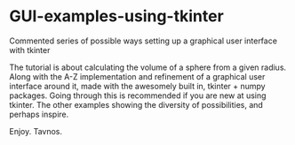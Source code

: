 # GUI-examples-using-tkinter
Commented series of possible ways setting up a graphical user interface with tkinter 

The tutorial is about calculating the volume of a sphere from a given radius.
Along with the A-Z implementation and refinement of a graphical user interface
around it, made with the awesomely built in, tkinter + numpy packages.
Going through this is recommended if you are new at using tkinter. 
The other examples showing the diversity of possibilities, and perhaps inspire.

Enjoy.
Tavnos.
